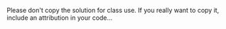 Please don't copy the solution for class use. If you really want to copy it, include an attribution in your code...
